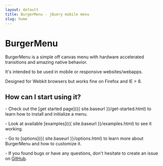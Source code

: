 ```yaml
---
layout: default
title: BurgerMenu - jQuery mobile menu
slug: home
---
```


# BurgerMenu

BurgerMenu is a simple off canvas menu with hardware accelerated transitions and amazing native behavior.

It's intended to be used in mobile or responsive websites/webapps.

Designed for Webkit browsers but works fine on Firefox and IE > 8.

## How can I start using it?

\- Check out the [get started page]({{ site.baseurl }}/get-started.html) to learn how to install and initialize a menu.

\- Look at available [examples]({{ site.baseurl }}/examples.html) to see it working.

\- Go to [options]({{ site.baseurl }}/options.html) to learn more about BurgerMenu and how to customize it.

\- If you found bugs or have any questions, don't hesitate to create an issue on [GitHub](https://github.com/vortizhe/burgermenu/issues).
